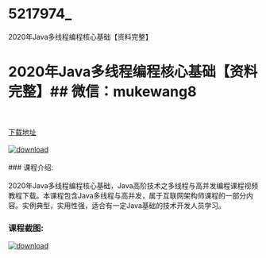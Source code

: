 # 5217974_
2020年Java多线程编程核心基础【资料完整】
# 2020年Java多线程编程核心基础【资料完整】## 微信：mukewang8
<br/></br>[下载地址](http://www.36tz.cn/article/5217974 "下载地址")
<br/></br>[![download](http://36tz.cn/muke_img/2021_01_1-118-300x153.png "下载地址")](http://www.36tz.cn/article/5217974 "下载地址")
<br/></br>### 课程介绍:<br/></br> 
2020年Java多线程编程核心基础，Java高阶技术之多线程与高并发编程课程视频教程下载。本课程包含Java多线程与高并发，属于互联网架构师课程的一部分内容。实例典型，实用性强，适合有一定Java基础的技术开发人员学习。

### 课程截图:
[![download](http://36tz.cn/muke_img/2021_01_2-135.png "下载地址")](http://www.36tz.cn/article/5217974 "下载地址")
